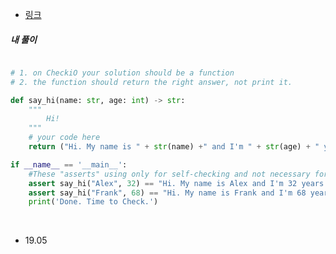 - [링크](https://py.checkio.org/mission/say-history/share/dca34cfcc96075a2a9b0bb421e068191/)

##### 내 풀이

```python

# 1. on CheckiO your solution should be a function
# 2. the function should return the right answer, not print it.

def say_hi(name: str, age: int) -> str:
    """
        Hi!
    """
    # your code here
    return ("Hi. My name is " + str(name) +" and I'm " + str(age) + " years old")

if __name__ == '__main__':
    #These "asserts" using only for self-checking and not necessary for auto-testing
    assert say_hi("Alex", 32) == "Hi. My name is Alex and I'm 32 years old", "First"
    assert say_hi("Frank", 68) == "Hi. My name is Frank and I'm 68 years old", "Second"
    print('Done. Time to Check.')

```

<br>

- 19.05


